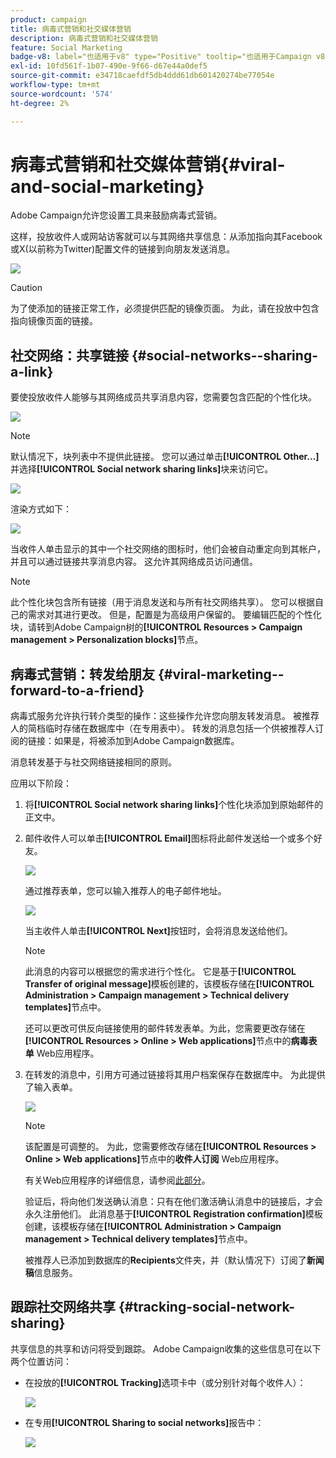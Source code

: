 ```yaml
---
product: campaign
title: 病毒式营销和社交媒体营销
description: 病毒式营销和社交媒体营销
feature: Social Marketing
badge-v8: label="也适用于v8" type="Positive" tooltip="也适用于Campaign v8"
exl-id: 10fd561f-1b07-490e-9f66-d67e44a0def5
source-git-commit: e34718caefdf5db4ddd61db601420274be77054e
workflow-type: tm+mt
source-wordcount: '574'
ht-degree: 2%

---
```


# 病毒式营销和社交媒体营销{#viral-and-social-marketing}

Adobe Campaign允许您设置工具来鼓励病毒式营销。

这样，投放收件人或网站访客就可以与其网络共享信息：从添加指向其Facebook或X(以前称为Twitter)配置文件的链接到向朋友发送消息。

![](assets/s_ncs_user_viral_icons.png)

>[!CAUTION]
>
>为了使添加的链接正常工作，必须提供匹配的镜像页面。 为此，请在投放中包含指向镜像页面的链接。

## 社交网络：共享链接 {#social-networks--sharing-a-link}

要使投放收件人能够与其网络成员共享消息内容，您需要包含匹配的个性化块。

![](assets/s_ncs_user_viral_add_link.png)

>[!NOTE]
>
>默认情况下，块列表中不提供此链接。 您可以通过单击&#x200B;**[!UICONTROL Other...]**&#x200B;并选择&#x200B;**[!UICONTROL Social network sharing links]**&#x200B;块来访问它。

![](assets/s_ncs_user_viral_add_link_via_others.png)

渲染方式如下：

![](assets/s_ncs_user_viral_add_link_rendering.png)

当收件人单击显示的其中一个社交网络的图标时，他们会被自动重定向到其帐户，并且可以通过链接共享消息内容。 这允许其网络成员访问通信。

>[!NOTE]
>
>此个性化块包含所有链接（用于消息发送和与所有社交网络共享）。 您可以根据自己的需求对其进行更改。 但是，配置是为高级用户保留的。 要编辑匹配的个性化块，请转到Adobe Campaign树的&#x200B;**[!UICONTROL Resources > Campaign management > Personalization blocks]**&#x200B;节点。

## 病毒式营销：转发给朋友 {#viral-marketing--forward-to-a-friend}

病毒式服务允许执行转介类型的操作：这些操作允许您向朋友转发消息。 被推荐人的简档临时存储在数据库中（在专用表中）。 转发的消息包括一个供被推荐人订阅的链接：如果是，将被添加到Adobe Campaign数据库。

消息转发基于与社交网络链接相同的原则。

应用以下阶段：

1. 将&#x200B;**[!UICONTROL Social network sharing links]**&#x200B;个性化块添加到原始邮件的正文中。
1. 邮件收件人可以单击&#x200B;**[!UICONTROL Email]**&#x200B;图标将此邮件发送给一个或多个好友。

   ![](assets/s_ncs_user_viral_email_link.png)

   通过推荐表单，您可以输入推荐人的电子邮件地址。

   ![](assets/s_ncs_user_viral_email_msg.png)

   当主收件人单击&#x200B;**[!UICONTROL Next]**&#x200B;按钮时，会将消息发送给他们。

   >[!NOTE]
   >
   >此消息的内容可以根据您的需求进行个性化。 它是基于&#x200B;**[!UICONTROL Transfer of original message]**&#x200B;模板创建的，该模板存储在&#x200B;**[!UICONTROL Administration > Campaign management > Technical delivery templates]**&#x200B;节点中。
   >
   >还可以更改可供反向链接使用的邮件转发表单。为此，您需要更改存储在&#x200B;**[!UICONTROL Resources > Online > Web applications]**&#x200B;节点中的&#x200B;**病毒表单** Web应用程序。

1. 在转发的消息中，引用方可通过链接将其用户档案保存在数据库中。 为此提供了输入表单。

   ![](assets/s_ncs_user_viral_create_account_form.png)

   >[!NOTE]
   >
   >该配置是可调整的。 为此，您需要修改存储在&#x200B;**[!UICONTROL Resources > Online > Web applications]**&#x200B;节点中的&#x200B;**收件人订阅** Web应用程序。
   >
   >有关Web应用程序的详细信息，请参阅[此部分](../../web/using/about-web-applications.md)。

   验证后，将向他们发送确认消息：只有在他们激活确认消息中的链接后，才会永久注册他们。 此消息基于&#x200B;**[!UICONTROL Registration confirmation]**&#x200B;模板创建，该模板存储在&#x200B;**[!UICONTROL Administration > Campaign management > Technical delivery templates]**&#x200B;节点中。

   被推荐人已添加到数据库的&#x200B;**Recipients**&#x200B;文件夹，并（默认情况下）订阅了&#x200B;**新闻稿**&#x200B;信息服务。

## 跟踪社交网络共享 {#tracking-social-network-sharing}

共享信息的共享和访问将受到跟踪。 Adobe Campaign收集的这些信息可在以下两个位置访问：

* 在投放的&#x200B;**[!UICONTROL Tracking]**&#x200B;选项卡中（或分别针对每个收件人）：

  ![](assets/s_ncs_user_network_del_tracking_tab.png)

* 在专用&#x200B;**[!UICONTROL Sharing to social networks]**&#x200B;报告中：

  ![](assets/s_ncs_user_viral_report.png)
